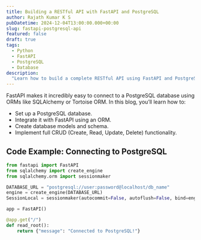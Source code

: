```yaml
---
title: Building a RESTful API with FastAPI and PostgreSQL
author: Rajath Kumar K S
pubDatetime: 2024-12-04T13:00:00.000+00:00
slug: fastapi-postgresql-api
featured: false
draft: true
tags:
  - Python
  - FastAPI
  - PostgreSQL
  - Database
description:
  "Learn how to build a complete RESTful API using FastAPI and PostgreSQL. This guide covers database setup, models, and CRUD operations."
---
```


FastAPI makes it incredibly easy to connect to a PostgreSQL database using ORMs like SQLAlchemy or Tortoise ORM. In this blog, you’ll learn how to:

- Set up a PostgreSQL database.
- Integrate it with FastAPI using an ORM.
- Create database models and schema.
- Implement full CRUD (Create, Read, Update, Delete) functionality.

## Code Example: Connecting to PostgreSQL

```python
from fastapi import FastAPI
from sqlalchemy import create_engine
from sqlalchemy.orm import sessionmaker

DATABASE_URL = "postgresql://user:password@localhost/db_name"
engine = create_engine(DATABASE_URL)
SessionLocal = sessionmaker(autocommit=False, autoflush=False, bind=engine)

app = FastAPI()

@app.get("/")
def read_root():
    return {"message": "Connected to PostgreSQL!"}
```
